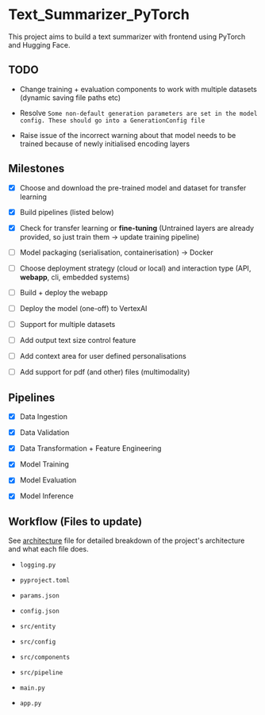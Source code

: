 # Text_Summarizer_PyTorch

This project aims to build a text summarizer with frontend using PyTorch and Hugging Face.



## TODO

- Change training + evaluation components to work with multiple datasets (dynamic saving file paths etc)
- Resolve `Some non-default generation parameters are set in the model config. These should go into a GenerationConfig file`

- Raise issue of the incorrect warning about that model needs to be trained because of newly initialised encoding layers


## Milestones

- [x] Choose and download the pre-trained model and dataset for transfer learning
- [x] Build pipelines (listed below)
- [x] Check for transfer learning or **fine-tuning** (Untrained layers are already provided, so just train them -> update training pipeline)
- [ ] Model packaging (serialisation, containerisation) -> Docker
- [ ] Choose deployment strategy (cloud or local) and interaction type (API, **webapp**, cli, embedded systems)
- [ ] Build + deploy the webapp
- [ ] Deploy the model (one-off) to VertexAI
- [ ] Support for multiple datasets
- [ ] Add output text size control feature
- [ ] Add context area for user defined personalisations
- [ ] Add support for pdf (and other) files (multimodality)



## Pipelines

- [x] Data Ingestion
- [x] Data Validation
- [x] Data Transformation + Feature Engineering
- [x] Model Training
- [x] Model Evaluation
- [x] Model Inference



## Workflow (Files to update)

See [architecture](./architecture/architecture.excalidraw) file for detailed breakdown of the project's architecture and what each file does.

- `logging.py`
- `pyproject.toml`
- `params.json`

- `config.json`
- `src/entity`
- `src/config`
- `src/components`
- `src/pipeline`
- `main.py`
- `app.py`
